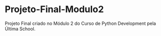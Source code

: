 # Projeto-Final-Modulo2
Projeto Final criado no Módulo 2 do Curso de Python Development pela Última School.
